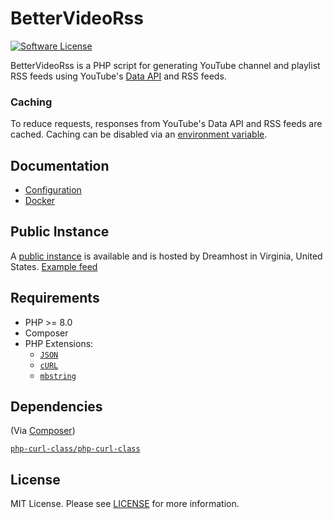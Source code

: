 # BetterVideoRss
[![Software License](https://img.shields.io/badge/license-MIT-brightgreen.svg?style=flat-square)](LICENSE.md)

BetterVideoRss is a PHP script for generating YouTube channel and playlist RSS feeds using YouTube's [Data API](https://developers.google.com/youtube/v3/) and RSS feeds.

### Caching
To reduce requests, responses from YouTube's Data API and RSS feeds are cached. Caching can be disabled via an [environment variable](docs/configuration.md).

## Documentation
* [Configuration](docs/configuration.md)
* [Docker](docs/docker.md)

## Public Instance

A [public instance](https://tools.verifiedjoseph.com/BetterVideoRss/) is available and is hosted by Dreamhost in Virginia, United States. [Example feed](https://tools.verifiedjoseph.com/BetterVideoRss/feed.php?channel_id=UCBa659QWEk1AI4Tg--mrJ2A&format=html)

## Requirements

* PHP >= 8.0
* Composer
* PHP Extensions:
	* [`JSON`](https://www.php.net/manual/en/book.json.php)
	* [`cURL`](https://secure.php.net/manual/en/book.curl.php)
	* [`mbstring`](https://secure.php.net/manual/en/book.mbstring.php)

## Dependencies
(Via [Composer](https://getcomposer.org/))

[`php-curl-class/php-curl-class`](https://github.com/php-curl-class/php-curl-class)

## License

MIT License. Please see [LICENSE](LICENSE) for more information.
